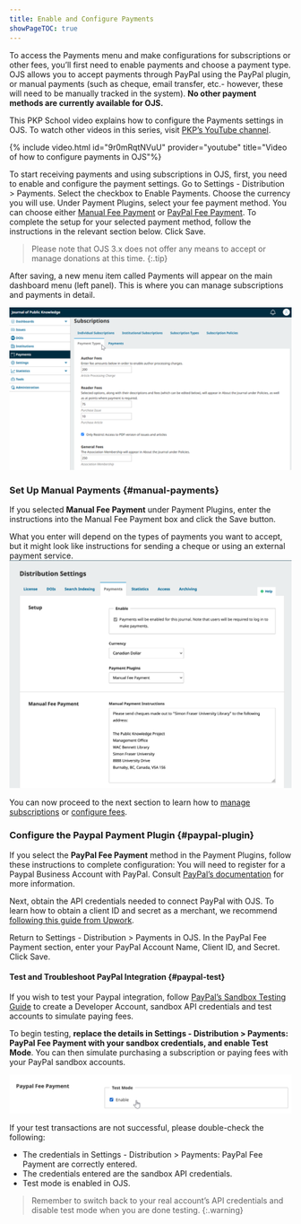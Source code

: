 ```yaml
---
title: Enable and Configure Payments
showPageTOC: true
---
```


To access the Payments menu and make configurations for subscriptions or other fees, you’ll first need to enable payments and choose a payment type. OJS allows you to accept payments through PayPal using the PayPal plugin, or manual payments (such as cheque, email transfer, etc.- however, these will need to be manually tracked in the system). **No other payment methods are currently available for OJS.** 

This PKP School video explains how to configure the Payments settings in OJS. To watch other videos in this series, visit [PKP’s YouTube channel](https://www.youtube.com/playlist?list=PLg358gdRUrDVTXpuGXiMgETgnIouWoWaY).

{% include video.html id="9r0mRqtNVuU" provider="youtube" title="Video of how to configure payments in OJS"%}

To start receiving payments and using subscriptions in OJS, first, you need to enable and configure the payment settings.
Go to Settings - Distribution > Payments.
Select the checkbox to Enable Payments. 
Choose the currency you will use.
Under Payment Plugins, select your fee payment method. You can choose either [Manual Fee Payment](#manual-payment) or [PayPal Fee Payment](#paypal-payment). To complete the setup for your selected payment method, follow the instructions in the relevant section below. 
Click Save.


>Please note that OJS 3.x does not offer any means to accept or manage donations at this time. 
{:.tip}

After saving, a new menu item called Payments will appear on the main dashboard menu (left panel). This is where you can manage subscriptions and payments in detail.

![The Payments menu highlighted in the left sidebar menu, with the Subscriptions screen open in the main window.](./assets/payment-types-3.5.png)

### Set Up Manual Payments {#manual-payments}


If you selected **Manual Fee Payment** under Payment Plugins, enter the instructions into the Manual Fee Payment box and click the Save button. 

What you enter will depend on the types of payments you want to accept, but it might look like instructions for sending a cheque or using an external payment service.
![The Payments tab in Settings - Distribution showing the manual payment instructions field populated with instructions for sending cheques and digital payments to a specified address.](./assets/manual-payments-3.5.png)

You can now proceed to the next section to learn how to [manage subscriptions](#manage-subscriptions) or [configure fees](#set-fees).


### Configure the Paypal Payment Plugin {#paypal-plugin}

If you select the **PayPal Fee Payment** method in the Payment Plugins, follow these instructions to complete configuration:
You will need to register for a Paypal Business Account with PayPal. Consult [PayPal’s documentation](https://www.paypal.com/ca/business/open-business-account) for more information.

Next, obtain the API credentials needed to connect PayPal with OJS. To learn how to obtain a client ID and secret as a merchant, we recommend [following this guide from Upwork](https://www.upwork.com/resources/paypal-client-id-secret-key). 


Return to Settings - Distribution > Payments in OJS. In the PayPal Fee Payment section, enter your PayPal Account Name, Client ID, and Secret. Click Save.


#### Test and Troubleshoot PayPal Integration {#paypal-test}

If you wish to test your Paypal integration, follow [PayPal’s Sandbox Testing Guide](https://developer.paypal.com/tools/sandbox/) to create a Developer Account, sandbox API credentials and test accounts to simulate paying fees. 

To begin testing, **replace the details in Settings - Distribution > Payments: PayPal Fee Payment with your sandbox credentials, and enable Test Mode**. You can then simulate purchasing a subscription or paying fees with your PayPal sandbox accounts.

![PayPal Fee Payment Test Mode.](./assets/paypal-test-mode-3.5.png)


If your test transactions are not successful, please double-check the following:
* The credentials in Settings - Distribution > Payments: PayPal Fee Payment are correctly entered.
* The credentials entered are the sandbox API credentials.
* Test mode is enabled in OJS.

> Remember to switch back to your real account’s API credentials and disable test mode when you are done testing.
{:.warning}